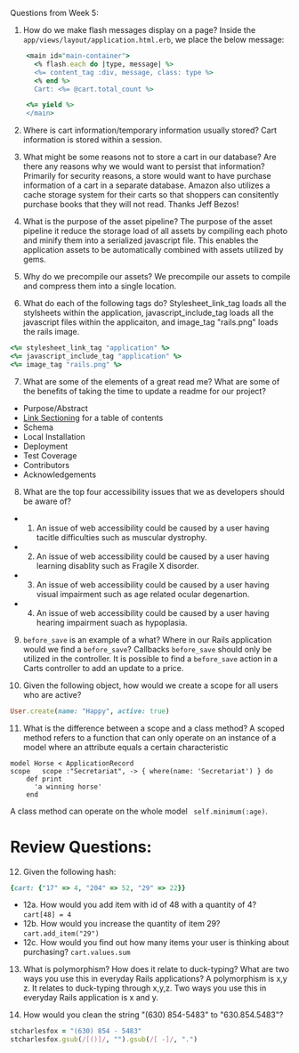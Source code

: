 Questions from Week 5:
1. How do we make flash messages display on a page?
Inside the ```app/views/layout/application.html.erb```, we place the below message:

```ruby
    <main id="main-container">
      <% flash.each do |type, message| %>
      <%= content_tag :div, message, class: type %>
      <% end %>
      Cart: <%= @cart.total_count %>

    <%= yield %>
    </main>
  ```

2. Where is cart information/temporary information usually stored?
Cart information is stored within a session. 

3. What might be some reasons not to store a cart in our database? Are there any reasons why we would want to persist that information?
Primarily for security reasons, a store would want to have purchase information of a cart in a separate database. Amazon also utilizes a cache storage system for their carts so that shoppers can consitently purchase books that they will not read. Thanks Jeff Bezos!

4. What is the purpose of the asset pipeline?
The purpose of the asset pipeline it reduce the storage load of all assets by compiling each photo and minify them into a serialized javascript file. This enables the application assets to be automatically combined with assets utilized by gems. 

5. Why do we precompile our assets?
We precompile our assets to compile and compress them into a single location.

6. What do each of the following tags do?
Stylesheet_link_tag loads all the stylsheets within the application, javascript_include_tag loads all the javascript files within the applicaiton, and image_tag "rails.png" loads the rails image. 

```ruby 
<%= stylesheet_link_tag "application" %>
<%= javascript_include_tag "application" %>
<%= image_tag "rails.png" %>
```

7. What are some of the elements of a great read me? What are some of the benefits of taking the time to update a readme for our project?
- Purpose/Abstract
- [Link Sectioning](#review-questions) for a table of contents
- Schema
- Local Installation
- Deployment
- Test Coverage
- Contributors
- Acknowledgements

8. What are the top four accessibility issues that we as developers should be aware of?
- 1. An issue of web accessibility could be caused by a user having tacitle difficulties such as muscular dystrophy. 
- 2. An issue of web accessibility could be caused by a user having learning disablity such as Fragile X disorder. 
- 3. An issue of web accessibility could be caused by a user having visual impairment such as age related ocular degenartion.
- 4. An issue of web accessibility could be caused by a user having hearing impairment suach as hypoplasia. 

9. `before_save` is an example of a what? Where in our Rails application would we find a `before_save`?
Callbacks ```before_save``` should only be utilized in the controller. It is possible to find a ```before_save``` action in a Carts controller to add an update to a price. 

10. Given the following object, how would we create a scope for all users who are active?

```ruby 
User.create(name: "Happy", active: true)
```

11. What is the difference between a scope and a class method?
A scoped method refers to a function that can only operate on an instance of a model where an attribute equals a certain characteristic 
```
model Horse < ApplicationRecord
scope   scope :"Secretariat", -> { where(name: 'Secretariat') } do
    def print
      'a winning horse'
    end 
 ```
 A class method can operate on the whole model ``` self.minimum(:age)```. 

# Review Questions:  
12. Given the following hash:  

```ruby
{cart: {"17" => 4, "204" => 52, "29" => 22}}
```

 - 12a. How would you add item with id of 48 with a quantity of 4?  
        ```
        cart[48] = 4
        ```
 - 12b. How would you increase the quantity of item 29?  
        ```
        cart.add_item("29")
        ```
 - 12c. How would you find out how many items your user is thinking about purchasing?
        ```
        cart.values.sum
        ```
  
13. What is polymorphism? How does it relate to duck-typing? What are two ways you use this in everyday Rails applications?
A polymorphism is x,y z. It relates to duck-typing through x,y,z. Two ways you use this in everyday Rails application is x and y. 

14. How would you clean the string "(630) 854-5483" to "630.854.5483"? 
 ```ruby
 stcharlesfox = "(630) 854 - 5483"
 stcharlesfox.gsub(/[()]/, "").gsub(/[ -]/, ".")
 ```

